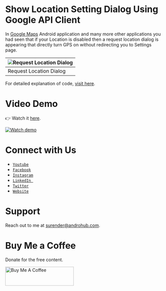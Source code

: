 # Show Location Setting Dialog Using Google API Client
In [Google Maps](https://play.google.com/store/apps/details?id=com.google.android.apps.maps) Android application and many more other applications you had seen that if your Location is disabled then a request location dialog is appearing that directly turn GPS on without redirecting you to Settings page.

![Request Location Dialog](https://i2.wp.com/www.androhub.com/wp-content/uploads/2016/08/location_popup.jpg?resize=231%2C201) |
---|
Request Location Dialog |

For detailed explanation of code, [visit here](http://www.androhub.com/show-location-setting-dialog-using-google-api-client/).

# Video Demo
👉 Watch it <a href="https://youtu.be/DH8JoO64I0s">here</a>.
<br>

[![Watch demo](http://i3.ytimg.com/vi/DH8JoO64I0s/hqdefault.jpg)](https://youtu.be/DH8JoO64I0s)

# Connect with Us
- <a href="https://www.youtube.com/channel/@Androhub" target="_blank">`Youtube`</a>
- <a href="https://www.facebook.com/androhubtutorial/" target="_blank">`Facebook`</a>
- <a href="https://www.instagram.com/androhub_tutorial" target="_blank">`Instagram`</a>
- <a href="https://www.linkedin.com/in/surender-kumar-681472a8?originalSubdomain=in" target="_blank">`LinkedIn `</a>
- <a href="https://twitter.com/sonusurender0/" target="_blank">`Twitter`</a>
- <a href="http://www.androhub.com/" target="_blank">`Website`</a>

# Support
Reach out to me at surender@androhub.com.

# Buy Me a Coffee
Donate for the free content.

<a href="https://www.buymeacoffee.com/androhub" target="_blank"><img src="https://cdn.buymeacoffee.com/buttons/v2/default-yellow.png" alt="Buy Me A Coffee" style="height: 60px !important;width: 217px !important;" ></a>

